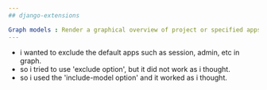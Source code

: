 ```yaml
---
## django-extensions

Graph models : Render a graphical overview of project or specified apps
---
```

* i wanted to exclude the default apps such as session, admin, etc in graph.
* so i tried to use 'exclude option', but it did not work as i thought.
* so i used the 'include-model option' and it worked as i thought.
